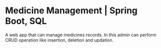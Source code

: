 # Medicine Management | Spring Boot, SQL
A web app that can manage medicines records. In this admin can perform CRUD operation like insertion, deletion and updation.
